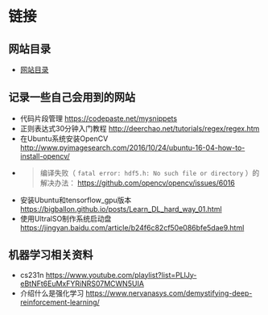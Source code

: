 # 链接

## 网站目录

- [网站目录](http://junmo.farbox.com/post/za/-can-kao-wang-zhan-mu-lu)

## 记录一些自己会用到的网站

- 代码片段管理 <https://codepaste.net/mysnippets>
- 正则表达式30分钟入门教程 <http://deerchao.net/tutorials/regex/regex.htm>
- 在Ubuntu系统安装OpenCV <http://www.pyimagesearch.com/2016/10/24/ubuntu-16-04-how-to-install-opencv/>
- > 编译失败（ ```fatal error: hdf5.h: No such file or directory``` ）的解决办法： <https://github.com/opencv/opencv/issues/6016>
- 安装Ubuntu和tensorflow_gpu版本 <https://bigballon.github.io/posts/Learn_DL_hard_way_01.html>
- 使用UltralSO制作系统启动盘 <https://jingyan.baidu.com/article/b24f6c82cf50e086bfe5dae9.html>

## 机器学习相关资料

- cs231n <https://www.youtube.com/playlist?list=PLlJy-eBtNFt6EuMxFYRiNRS07MCWN5UIA>
- 介绍什么是强化学习 <https://www.nervanasys.com/demystifying-deep-reinforcement-learning/>

